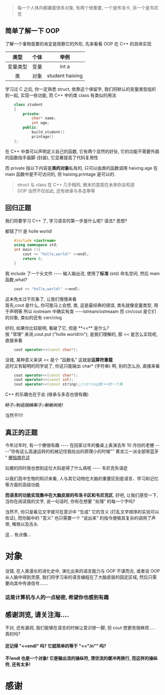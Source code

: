 > 每一个人体内都藏着很多对象, 有两个很重要, 一个是布洛卡, 另一个是韦尼克

## 简单了解一下 OOP

了解一个事物首要的肯定是观察它的外形, 先来看看 OOP 在 C++ 的具体实现

|  类型  |  个体 |        举例       |
| :--: | :-: | :-------------: |
| 变量类型 |  变量 |      int a      |
|   类  |  对象 | student haixing |

学习过 C 之后, 你一定熟悉 struct, 依靠这个保留字, 我们将默认的变量类型组织到一起, 实现一些功能, 而 C++ 中的类 class 有类似的用法

```C++
    class student
    {
        private:
            char* name;
            int age;
        public:
            build_student()
            printage()
    };
```

在 C++ 中类可以声明定义自己的函数, 它有两个显然的好处, 它的功能不需要外面的函数指手画脚 (封装), 它显著提高了代码复用性

而 private 指以下内容是**类的对象**私有的, 只可以由类的函数调用 haixing.age 在 main 函数中是不可访问的, 但 haixing.printage 是可以的.

> struct 与 class 在 C++ 几乎相同, 微末的差距在未来你会知道\
> OOP 当然不仅如此, 还有继承与多态等等

## 回归正题

我们将要学习 C++ 了, 学习语言的第一步是什么呢? 语法? 思想?

都错了!!! 是 holle world!

```C++
    #include <iostream>
    using namespace std;
    int main (){
        cout << "holle,world!" <<endl; 
        return 0;
    }
```

我 include 了一个头文件 ---- 输入输出流, 使用了**标准** (std) 命名空间, 然后 main 函数,what?

```C++
    cout << "holle,world!" <<endl;
```

这未免太过于形象了, 让我们慢慢来看\
首先,cout 是什么, 你可能马上会想, 类, 这是最经典的错误, 类名就像变量类型, 用于声明等 所以 iostream 中确实有类 ----istream/ostreaam 而 cin/cout 是它们的对象, 类似的还有 cerr/clog

好的, 如果你比较聪明, 看破了它, 但是 \*\*<<\*\* 是什么?\
按 "常理" 来讲,cout.put ("holle world!/n"); 是我们理解的, 那 << 是怎么实现呢, 直接来看

```C++
    cout operator<<(const char*);
```

没错, 某种意义来讲 << 是个 "函数名" 这就是**运算符重载**\
这时又有聪明的同学说了, 你这只能输出 char\* (字符串) 啊, 别的怎么办, 直接来看

```C++
    cout operator<<(const char*);
    cout operator<<(const int);
    cout operator<<(const string);//string是C++的一个类
```

C++ 的乐趣也在于此 (继承与多态也很有趣)

~~好了, 到这就结束了, 谢谢浏览!~~

当然不!!!!

## 真正的正题

今年过年时, 有一个梗很有趣 ---- 在回家过年的餐桌上表演去年 10 月份的老梗 ----"你有这么高速运转的机械记住我给出的原理小的时候"" 黄龙江一派全部带蓝牙 " [梗指南在这](https://www.bilibili.com/video/BV1Ct421a7tq/?spm_id_from=333.788.recommend_more_video.1\&vd_source=2499dec4a6dc444afbb1ff9583447bca)

玩梗的同时我也想到这位大妈是得了什么病呢 ---- 韦尼克失语症

以我们高中生物的知识来看, 人与其它动物在大脑的重要区别是语言、学习和记忆等方面的高级功能

**而语言的功能实现集中在大脑皮层的布洛卡区和韦尼克区**, 好吧, 让我们感受一下, 当你在阅读我的文字, 说一句话时, 你有在想要 "处理" 的每一个字吗?

当然不, 你只是看见文字就可在意识中 "生成" 它的含义 (打乱文字顺序的实验可以佐证), 而你脑中的 "意义" 也只需要一个 "说出来" 的指令便极其复杂的调用了声带, 嘴唇以及舌头

这... 有点像...

# 对象

没错, 在人类漫长的进化史中, 演化出来的语言能力与 OOP 不谋而合, 或者说 OOP 从人脑中得到灵感, 我们将学习来的语言编程在了大脑皮层的固定区域, 然后只需要向其中传递信号.......

### 这是计算机与人的一点秘密, 希望你也感到有趣

## 感谢浏览, 请关注海....

不对, 还有漏洞, 我们能够在语言的时候让意识掺一脚, 但 cout 想更改很麻烦..... 真的吗?

#### 还记得 "<\<endl" 吗? 它就简单的等于 "<<"/n"" 吗?

#### 不!endl 也是一个对象! 它是输出流的操纵符, 清空流的缓冲再换行, 而这样的操纵符, 还有太多!

# 感谢